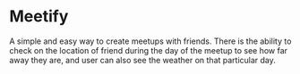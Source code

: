 # Meetify

A simple and easy way to create meetups with friends. There is the ability to check on the location of friend during the day of the meetup to see how far away they are, and user can also see the weather on that particular day.
